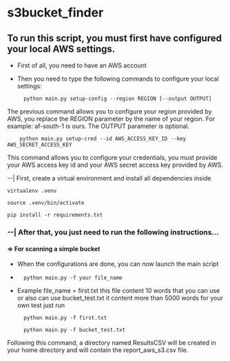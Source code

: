 # s3bucket_finder

## To run this script, you must first have configured your local AWS settings. 
* First of all, you need to have an AWS account
* Then you need to type the following commands to configure your local settings:

        python main.py setup-config --region REGION [--output OUTPUT]
The previous command allows you to configure your region provided by AWS, you replace the REGION parameter by the name of your region. For example: af-south-1 is ours.
The OUTPUT parameter is optional.

        python main.py setup-cred --id AWS_ACCESS_KEY_ID --key AWS_SECRET_ACCESS_KEY
This command allows you to configure your credentials, you must provide your AWS access key id and your AWS secret access key provided by AWS.

--| First, create a virtual environment and install all dependencies inside

    virtualenv .venv

    source .venv/bin/activate
    
    pip install -r requirements.txt

### --| After that, you just need to run the following instructions...

#### => For scanning a simple bucket

* When the configurations are done, you can now launch the main script
* 
        python main.py -f your file_name
* Example  file_name = first.txt this file content 10 words that you can use or also can use bucket_test.txt it content more than 5000 words for your own test just run

        python main.py -f first.txt
        
        python main.py -f bucket_test.txt

Following this command, a directory named ResultsCSV will be created in your home directory and will contain the report_aws_s3.csv file.